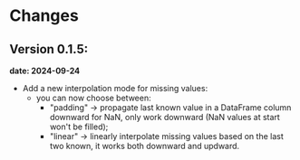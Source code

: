 # Changes

## Version 0.1.5:

**date: 2024-09-24**

- Add a new interpolation mode for missing values:
  - you can now choose between:
    - "padding" -> propagate last known value in a DataFrame column downward for NaN, only work downward (NaN values at start won't be filled);
    - "linear" -> linearly interpolate missing values based on the last two known, it works both downward and updward.
